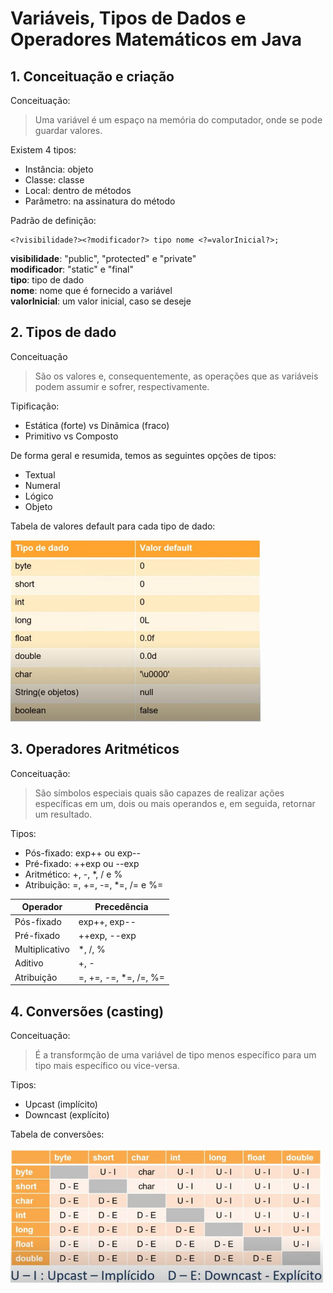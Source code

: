 # Variáveis, Tipos de Dados e Operadores Matemáticos em Java

## 1. Conceituação e criação

Conceituação:

> Uma variável é um espaço na memória do computador, onde se pode guardar valores.

Existem 4 tipos:

- Instância: objeto<br>
- Classe: classe<br>
- Local: dentro de métodos<br>
- Parâmetro: na assinatura do método

Padrão de definição:


```
<?visibilidade?><?modificador?> tipo nome <?=valorInicial?>;
```


**visibilidade**: "public", "protected" e "private"<br>
**modificador**: "static" e "final"<br>
**tipo**: tipo de dado<br>
**nome**: nome que é fornecido a variável<br>
**valorInicial**: um valor inicial, caso se deseje

## 2. Tipos de dado

Conceituação

> São os valores e, consequentemente, as operações que as variáveis podem assumir e sofrer, respectivamente.

Tipificação:

- Estática (forte) vs Dinâmica (fraco)
- Primitivo vs Composto

De forma geral e resumida, temos as seguintes opções de tipos:

- Textual
- Numeral
- Lógico
- Objeto

Tabela de valores default para cada tipo de dado:

<img src="../images/Default Values For Each Data Type.JPG" width="400"/>

## 3. Operadores Aritméticos

Conceituação:

> São símbolos especiais quais são capazes de realizar ações específicas em um, dois ou mais operandos e, em seguida, retornar um resultado.

Tipos:
- Pós-fixado: exp++ ou exp--
- Pré-fixado: ++exp ou --exp
- Aritmético: +, -, *, / e %
- Atribuição: =, +=, -=, *=, /= e %= 

| Operador       | Precedência           |
| -------------- | --------------------- |
| Pós-fixado     | exp++, exp--          |
| Pré-fixado     | ++exp, --exp          |
| Multiplicativo | *, /, %               |
| Aditivo        | +, -                  |
| Atribuição     | =, +=, -=, *=, /=, %= |

## 4. Conversões (casting)

Conceituação:

> É a transformção de uma variável de tipo menos específico para um tipo mais específico ou vice-versa.

Tipos:

- Upcast (implícito)
- Downcast (explícito)

Tabela de conversões:

<img src="../images/Upcast And Downcast Table.JPG" width="500"/>


















